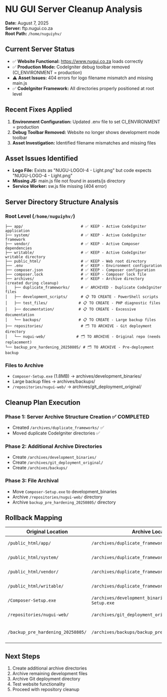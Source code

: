 # NU GUI Server Cleanup Analysis
**Date:** August 7, 2025  
**Server:** ftp.nugui.co.za  
**Root Path:** `/home/nuguiyhv/`  

## Current Server Status
- ✅ **Website Functional:** https://www.nugui.co.za loads correctly
- ✅ **Production Mode:** CodeIgniter debug toolbar removed (CI_ENVIRONMENT = production)
- ⚠️ **Asset Issues:** 404 errors for logo filename mismatch and missing main.js
- ✅ **CodeIgniter Framework:** All directories properly positioned at root level

## Recent Fixes Applied
1. **Environment Configuration:** Updated .env file to set CI_ENVIRONMENT = production
2. **Debug Toolbar Removed:** Website no longer shows development mode toolbar
3. **Asset Investigation:** Identified filename mismatches and missing files

## Asset Issues Identified
- **Logo File:** Exists as "NUGU-LOGOI-4 - Light.png" but code expects "NUGU-LOGO-4 - Light.png"
- **Missing JS:** main.js file not found in assets/js directory
- **Service Worker:** sw.js file missing (404 error)

## Server Directory Structure Analysis

### Root Level (`/home/nuguiyhv/`)
```
├── app/                          # ✅ KEEP - Active CodeIgniter application
├── system/                       # ✅ KEEP - Active CodeIgniter framework
├── vendor/                       # ✅ KEEP - Active Composer dependencies
├── writable/                     # ✅ KEEP - Active CodeIgniter writable directory
├── public_html/                  # ✅ KEEP - Web root directory
├── .env                          # ✅ KEEP - Environment configuration
├── composer.json                 # ✅ KEEP - Composer configuration
├── composer.lock                 # ✅ KEEP - Composer lock file
├── archives/                     # ✅ KEEP - Archive directory (created during cleanup)
│   ├── duplicate_frameworks/     # ✅ ARCHIVED - Duplicate CodeIgniter files
│   ├── development_scripts/      # 📋 TO CREATE - PowerShell scripts
│   ├── test_files/              # 📋 TO CREATE - PHP diagnostic files
│   ├── documentation/           # 📋 TO CREATE - Excessive documentation
│   └── backups/                 # 📋 TO CREATE - Large backup files
├── repositories/                 # 🗂️ TO ARCHIVE - Git deployment directory
│   └── nugui-web/              # 🗂️ TO ARCHIVE - Original repo (needs replacement)
└── backup_pre_hardening_20250805/ # 🗂️ TO ARCHIVE - Pre-deployment backup
```

### Files to Archive
- `Composer-Setup.exe` (1.8MB) → archives/development_binaries/
- Large backup files → archives/backups/
- `/repositories/nugui-web/` → archives/git_deployment_original/

## Cleanup Plan Execution

### Phase 1: Server Archive Structure Creation ✅ COMPLETED
- Created `/archives/duplicate_frameworks/` ✅
- Moved duplicate CodeIgniter directories ✅

### Phase 2: Additional Archive Directories
- Create `/archives/development_binaries/`
- Create `/archives/git_deployment_original/`
- Create `/archives/backups/`

### Phase 3: File Archival
- Move `Composer-Setup.exe` to development_binaries
- Archive `/repositories/nugui-web/` directory
- Archive `backup_pre_hardening_20250805/` directory

## Rollback Mapping
| Original Location | Archive Location | Purpose |
|------------------|------------------|---------|
| `/public_html/app/` | `/archives/duplicate_frameworks/app/` | Duplicate framework |
| `/public_html/system/` | `/archives/duplicate_frameworks/system/` | Duplicate framework |
| `/public_html/vendor/` | `/archives/duplicate_frameworks/vendor/` | Duplicate framework |
| `/public_html/writable/` | `/archives/duplicate_frameworks/writable/` | Duplicate framework |
| `/Composer-Setup.exe` | `/archives/development_binaries/Composer-Setup.exe` | Development binary |
| `/repositories/nugui-web/` | `/archives/git_deployment_original/nugui-web/` | Original Git deployment |
| `/backup_pre_hardening_20250805/` | `/archives/backups/backup_pre_hardening_20250805/` | Pre-deployment backup |

## Next Steps
1. Create additional archive directories
2. Archive remaining development files
3. Archive Git deployment directory
4. Test website functionality
5. Proceed with repository cleanup

